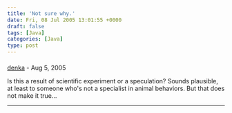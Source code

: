 ```yaml
---
title: 'Not sure why.'
date: Fri, 08 Jul 2005 13:01:55 +0000
draft: false
tags: [Java]
categories: [Java]
type: post
---
```



#### 
[denka](http://me-techie.blogspot.com "") - <time datetime="2005-08-05 19:39:18">Aug 5, 2005</time>

Is this a result of scientific experiment or a speculation? Sounds plausible, at least to someone who's not a specialist in animal behaviors. But that does not make it true...
<hr />
